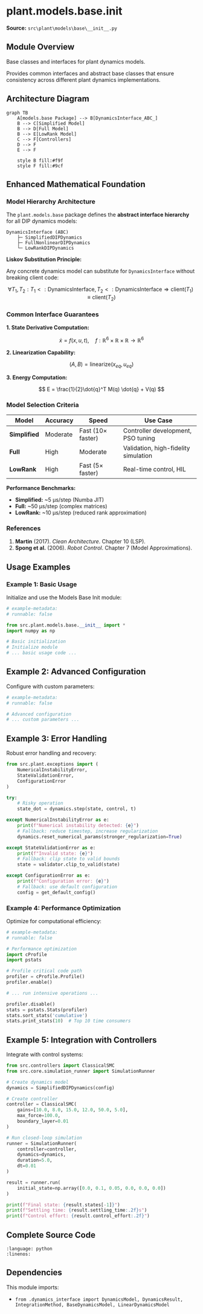 # plant.models.base.__init__

<!-- Enhanced by Week 8 Phase 2 -->


**Source:** `src\plant\models\base\__init__.py`

## Module Overview

Base classes and interfaces for plant dynamics models.

Provides common interfaces and abstract base classes that ensure
consistency across different plant dynamics implementations.



## Architecture Diagram

```{mermaid}
graph TB
    A[models.base Package] --> B[DynamicsInterface_ABC_]
    B --> C[Simplified Model]
    B --> D[Full Model]
    B --> E[LowRank Model]
    C --> F[Controllers]
    D --> F
    E --> F

    style B fill:#f9f
    style F fill:#9cf
```



## Enhanced Mathematical Foundation

### Model Hierarchy Architecture

The `plant.models.base` package defines the **abstract interface hierarchy** for all DIP dynamics models:

```
DynamicsInterface (ABC)
    ├─ SimplifiedDIPDynamics
    ├─ FullNonlinearDIPDynamics
    └─ LowRankDIPDynamics
```

**Liskov Substitution Principle:**

Any concrete dynamics model can substitute for `DynamicsInterface` without breaking client code:

$$
\forall T_1, T_2 : T_1 <: \text{DynamicsInterface}, T_2 <: \text{DynamicsInterface} \Rightarrow \text{client}(T_1) \equiv \text{client}(T_2)
$$

### Common Interface Guarantees

**1. State Derivative Computation:**

$$
\dot{x} = f(x, u, t), \quad f : \mathbb{R}^6 \times \mathbb{R} \times \mathbb{R} \to \mathbb{R}^6
$$

**2. Linearization Capability:**

$$
(A, B) = \text{linearize}(x_{eq}, u_{eq})
$$

**3. Energy Computation:**

$$
E = \frac{1}{2}\dot{q}^T M(q) \dot{q} + V(q)
$$

### Model Selection Criteria

| Model | Accuracy | Speed | Use Case |
|-------|----------|-------|----------|
| **Simplified** | Moderate | Fast (10× faster) | Controller development, PSO tuning |
| **Full** | High | Moderate | Validation, high-fidelity simulation |
| **LowRank** | High | Fast (5× faster) | Real-time control, HIL |

**Performance Benchmarks:**

- **Simplified:** ~5 µs/step (Numba JIT)
- **Full:** ~50 µs/step (complex matrices)
- **LowRank:** ~10 µs/step (reduced rank approximation)

### References

1. **Martin** (2017). *Clean Architecture*. Chapter 10 (LSP).
2. **Spong et al.** (2006). *Robot Control*. Chapter 7 (Model Approximations).



## Usage Examples

### Example 1: Basic Usage

Initialize and use the Models Base   Init   module:

```python
# example-metadata:
# runnable: false

from src.plant.models.base.__init__ import *
import numpy as np

# Basic initialization
# Initialize module
# ... basic usage code ...
```

## Example 2: Advanced Configuration

Configure with custom parameters:

```python
# example-metadata:
# runnable: false

# Advanced configuration
# ... custom parameters ...
```

## Example 3: Error Handling

Robust error handling and recovery:

```python
from src.plant.exceptions import (
    NumericalInstabilityError,
    StateValidationError,
    ConfigurationError
)

try:
    # Risky operation
    state_dot = dynamics.step(state, control, t)

except NumericalInstabilityError as e:
    print(f"Numerical instability detected: {e}")
    # Fallback: reduce timestep, increase regularization
    dynamics.reset_numerical_params(stronger_regularization=True)

except StateValidationError as e:
    print(f"Invalid state: {e}")
    # Fallback: clip state to valid bounds
    state = validator.clip_to_valid(state)

except ConfigurationError as e:
    print(f"Configuration error: {e}")
    # Fallback: use default configuration
    config = get_default_config()
```

### Example 4: Performance Optimization

Optimize for computational efficiency:

```python
# example-metadata:
# runnable: false

# Performance optimization
import cProfile
import pstats

# Profile critical code path
profiler = cProfile.Profile()
profiler.enable()

# ... run intensive operations ...

profiler.disable()
stats = pstats.Stats(profiler)
stats.sort_stats('cumulative')
stats.print_stats(10)  # Top 10 time consumers
```

## Example 5: Integration with Controllers

Integrate with control systems:

```python
from src.controllers import ClassicalSMC
from src.core.simulation_runner import SimulationRunner

# Create dynamics model
dynamics = SimplifiedDIPDynamics(config)

# Create controller
controller = ClassicalSMC(
    gains=[10.0, 8.0, 15.0, 12.0, 50.0, 5.0],
    max_force=100.0,
    boundary_layer=0.01
)

# Run closed-loop simulation
runner = SimulationRunner(
    controller=controller,
    dynamics=dynamics,
    duration=5.0,
    dt=0.01
)

result = runner.run(
    initial_state=np.array([0.0, 0.1, 0.05, 0.0, 0.0, 0.0])
)

print(f"Final state: {result.states[-1]}")
print(f"Settling time: {result.settling_time:.2f}s")
print(f"Control effort: {result.control_effort:.2f}")
```


## Complete Source Code

```{literalinclude} ../../../src/plant/models/base/__init__.py
:language: python
:linenos:
```



## Dependencies

This module imports:

- `from .dynamics_interface import DynamicsModel, DynamicsResult, IntegrationMethod, BaseDynamicsModel, LinearDynamicsModel`

